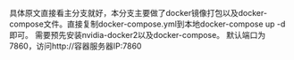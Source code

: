具体原文直接看主分支就好，本分支主要做了docker镜像打包以及docker-compose文件。直接复制docker-compose.yml到本地docker-compose up -d 即可。
需要预先安装nvidia-docker2以及docker-compose。
默认端口为7860，访问http://容器服务器IP:7860
